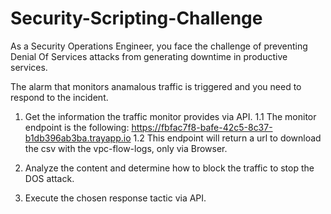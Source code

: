 # Security-Scripting-Challenge

As a Security Operations Engineer, you face the challenge of preventing Denial Of Services attacks from generating downtime in productive services. 

The alarm that monitors anamalous traffic is triggered and you need to respond to the incident. 

1. Get the information the traffic monitor provides via API.
   1.1 The monitor endpoint is the following: https://fbfac7f8-bafe-42c5-8c37-b1db396ab3ba.trayapp.io 
   1.2 This endpoint will return a url to download the csv with the vpc-flow-logs, only via Browser.

2. Analyze the content and determine how to block the traffic to stop the DOS attack.
  
3. Execute the chosen response tactic via API.
   
